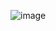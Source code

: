![image](https://github.com/hugbot1/tripper-firmware-/assets/132775034/324daccc-4a40-4bd2-9e86-9f5cb777cc34)
